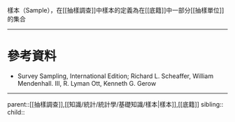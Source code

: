 樣本（Sample），在[[抽樣調查]]中樣本的定義為在[[底籍]]中一部分[[抽樣單位]]的集合
- - -
# 參考資料
- Survey Sampling, International Edition; Richard L. Scheaffer, William Mendenhall. III, R. Lyman Ott, Kenneth G. Gerow
- - -
parent::[[抽樣調查]],[[知識/統計/統計學/基礎知識/樣本|樣本]],[[底籍]]
sibling::
child::